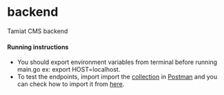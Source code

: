 # backend
Tamiat CMS backend

#### Running instructions

- You should export environment variables from terminal 
  before running main.go
  ex: export HOST=localhost. 
- To test  the endpoints, import import the [collection](postman%20collection/backend.postman_collection.json) in [Postman](https://www.postman.com/) and you can check how to import it from [here](https://kb.datamotion.com/?ht_kb=postman-instructions-for-exporting-and-importing).

